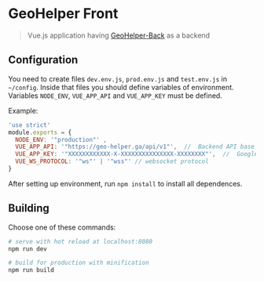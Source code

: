# GeoHelper Front

> Vue.js application having [GeoHelper-Back](https://github.com/IvLaptev/GeoHelper-Back) as a backend

## Configuration
You need to create files `dev.env.js`, `prod.env.js` and `test.env.js` in `~/config`. Inside that files you should define variables of environment. Variables `NODE_ENV`, `VUE_APP_API` and `VUE_APP_KEY` must be defined.

Example:
``` js
'use strict'
module.exports = {
  NODE_ENV: '"production"' ,
  VUE_APP_API: '"https://geo-helper.ga/api/v1"',  //  Backend API base url
  VUE_APP_KEY: '"XXXXXXXXXXXX-X-XXXXXXXXXXXXXXX-XXXXXXXX"',  //  Google Cloud Platform Maps API Key
  VUE_WS_PROTOCOL: '"ws"' | '"wss"' // websocket protocol
}
```

After setting up environment, run `npm install` to install all dependences.

## Building

Choose one of these commands:

``` bash
# serve with hot reload at localhost:8080
npm run dev

# build for production with minification
npm run build
```
